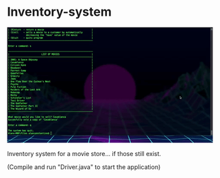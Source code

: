 # Inventory-system

![inventory-system.gif](inventory-system.gif)

Inventory system for a movie store... if those still exist.

(Compile and run "Driver.java" to start the application)
